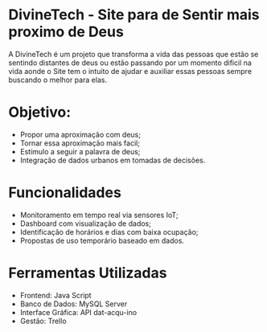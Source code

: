 # DivineTech - Site para de Sentir mais proximo de Deus

A DivineTech é um projeto que transforma a vida das pessoas que estão se sentindo distantes de deus ou estão passando por um momento dificil na vida aonde o Site tem o intuito de ajudar e auxiliar essas pessoas sempre buscando o melhor para elas.

# Objetivo:
- Propor uma aproximação com deus;
- Tornar essa aproximação mais facil;
- Estímulo a seguir a palavra de deus;
- Integração de dados urbanos em tomadas de decisões.

# Funcionalidades
- Monitoramento em tempo real via sensores IoT;
- Dashboard com visualização de dados;
- Identificação de horários e dias com baixa ocupação;
- Propostas de uso temporário baseado em dados.

# Ferramentas Utilizadas

- Frontend: Java Script
- Banco de Dados: MySQL Server
- Interface Gráfica: API dat-acqu-ino
- Gestão: Trello

